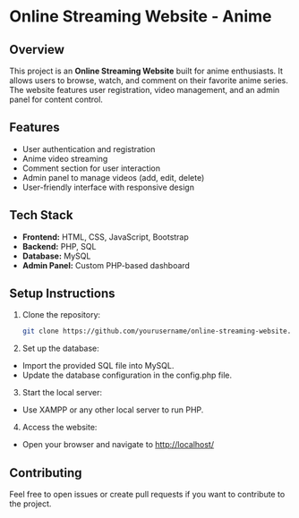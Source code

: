 # Online Streaming Website - Anime

## Overview
This project is an **Online Streaming Website** built for anime enthusiasts. It allows users to browse, watch, and comment on their favorite anime series. The website features user registration, video management, and an admin panel for content control.

## Features
- User authentication and registration
- Anime video streaming
- Comment section for user interaction
- Admin panel to manage videos (add, edit, delete)
- User-friendly interface with responsive design

## Tech Stack
- **Frontend:** HTML, CSS, JavaScript, Bootstrap
- **Backend:** PHP, SQL
- **Database:** MySQL
- **Admin Panel:** Custom PHP-based dashboard

## Setup Instructions
1. Clone the repository:
   ```bash
   git clone https://github.com/yourusername/online-streaming-website.git
   
2. Set up the database:
  - Import the provided SQL file into MySQL.
  - Update the database configuration in the config.php file.
    
3. Start the local server:
  - Use XAMPP or any other local server to run PHP.
    
4. Access the website:
  - Open your browser and navigate to [http://localhost/](http://localhost:8000/anime-main)

## Contributing
  Feel free to open issues or create pull requests if you want to contribute to the project.
